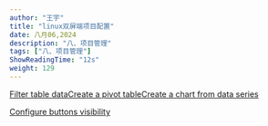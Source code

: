 ```yaml
---
author: "王宇"
title: "linux双屏端项目配置"
date: 八月06,2024
description: "八、项目管理"
tags: ["八、项目管理"]
ShowReadingTime: "12s"
weight: 129
---
```

[Filter table data](#)[Create a pivot table](#)[Create a chart from data series](#)

[Configure buttons visibility](/users/tfac-settings.action)